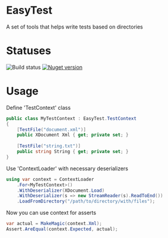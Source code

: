 # EasyTest
A set of tools that helps write tests based on directories

# Statuses
![Build status](https://github.com/qoter/EasyTest/workflows/Main%20build%20and%20tests/badge.svg)
[![Nuget version](https://img.shields.io/nuget/v/EasyTest)](https://www.nuget.org/packages/EasyTest)

# Usage
Define 'TestContext' class
```cs
public class MyTestContext : EasyTest.TestContext
{
    [TestFile("document.xml")]
    public XDocument Xml { get; private set; }
    
    [TestFile("string.txt")]
    public string String { get; private set; }
}
```

Use 'ContextLoader' with necessary deserializers
```cs
using var context = ContextLoader
    .For<MyTestContext>()
    .WithDeserializer(XDocument.Load)
    .WithDeserializer(s => new StreamReader(s).ReadToEnd())
    .LoadFromDirectory("/path/to/directory/with/files");
```
Now you can use context for asserts
```cs
var actual = MakeMagic(context.Xml);
Assert.AreEqual(context.Expected, actual);
```
